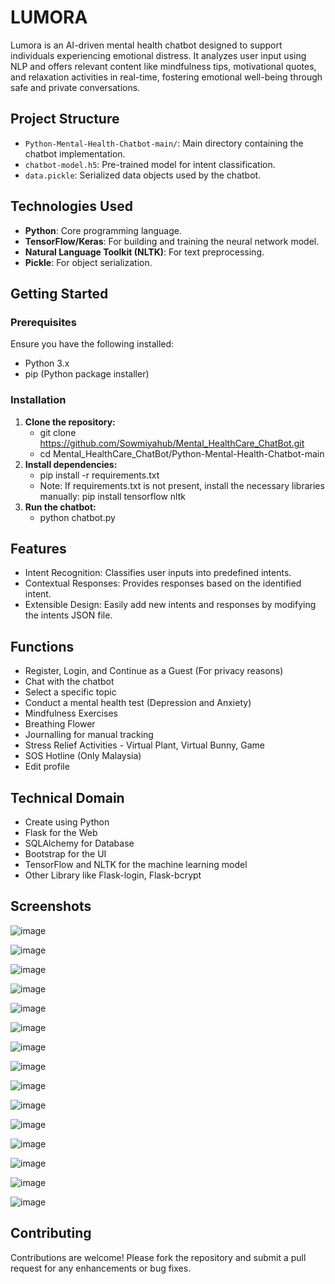 # LUMORA

Lumora is an AI-driven mental health chatbot designed to
support individuals experiencing emotional distress. It analyzes user input using NLP and offers relevant content like
mindfulness tips, motivational quotes, and relaxation activities
in real-time, fostering emotional well-being through safe and
private conversations.

## Project Structure

- `Python-Mental-Health-Chatbot-main/`: Main directory containing the chatbot implementation.
- `chatbot-model.h5`: Pre-trained model for intent classification.
- `data.pickle`: Serialized data objects used by the chatbot.

## Technologies Used

- **Python**: Core programming language.
- **TensorFlow/Keras**: For building and training the neural network model.
- **Natural Language Toolkit (NLTK)**: For text preprocessing.
- **Pickle**: For object serialization.

## Getting Started

### Prerequisites

Ensure you have the following installed:

- Python 3.x
- pip (Python package installer)

### Installation

1. **Clone the repository:**
   - git clone https://github.com/Sowmiyahub/Mental_HealthCare_ChatBot.git
   - cd Mental_HealthCare_ChatBot/Python-Mental-Health-Chatbot-main
2. **Install dependencies:**
   - pip install -r requirements.txt
   - Note: If requirements.txt is not present, install the necessary libraries manually:
     pip install tensorflow nltk
3. **Run the chatbot:**
    - python chatbot.py
      
## Features
- Intent Recognition: Classifies user inputs into predefined intents.
- Contextual Responses: Provides responses based on the identified intent.
- Extensible Design: Easily add new intents and responses by modifying the intents JSON file.
 
## Functions
- Register, Login, and Continue as a Guest (For privacy reasons)
- Chat with the chatbot
- Select a specific topic
- Conduct a mental health test (Depression and Anxiety)
- Mindfulness Exercises
- Breathing Flower
- Journalling for manual tracking
- Stress Relief Activities - Virtual Plant, Virtual Bunny, Game
- SOS Hotline (Only Malaysia)
- Edit profile

## Technical Domain
- Create using Python
- Flask for the Web
- SQLAlchemy for Database
- Bootstrap for the UI
- TensorFlow and NLTK for the machine learning model
- Other Library like Flask-login, Flask-bcrypt
  
## Screenshots
![image](Python-Mental-Health-Chatbot-main/ChatbotWebsite/static/Images/chatbot.png)

![image](Python-Mental-Health-Chatbot-main/ChatbotWebsite/static/Images/Home.png)

![image](Python-Mental-Health-Chatbot-main/ChatbotWebsite/static/Images/Register.png)

![image](Python-Mental-Health-Chatbot-main/ChatbotWebsite/static/Images/Login.png)

![image](Python-Mental-Health-Chatbot-main/ChatbotWebsite/static/Images/Interface.png)

![image](Python-Mental-Health-Chatbot-main/ChatbotWebsite/static/Images/Breathing_Flower.png)

![image](Python-Mental-Health-Chatbot-main/ChatbotWebsite/static/Images/Depression_Tests.png)

![image](Python-Mental-Health-Chatbot-main/ChatbotWebsite/static/Images/Anxiety_Tests.png)

![image](Python-Mental-Health-Chatbot-main/ChatbotWebsite/static/Images/Mindfulness_Module.png)

![image](Python-Mental-Health-Chatbot-main/ChatbotWebsite/static/Images/Topics.png)

![image](Python-Mental-Health-Chatbot-main/ChatbotWebsite/static/Images/Journal.png)

![image](Python-Mental-Health-Chatbot-main/ChatbotWebsite/static/Images/Virtual_Plant.png)

![image](Python-Mental-Health-Chatbot-main/ChatbotWebsite/static/Images/Virtual_Bunny.png)

![image](Python-Mental-Health-Chatbot-main/ChatbotWebsite/static/Images/Game.png)

![image](Python-Mental-Health-Chatbot-main/ChatbotWebsite/static/Images/SOS.png)



## Contributing
Contributions are welcome! Please fork the repository and submit a pull request for any enhancements or bug fixes.
